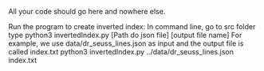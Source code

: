 All your code should go here and nowhere else.

Run the program to create inverted index: In command line, go to src folder
type python3 invertedIndex.py [Path do json file] [output file name]
For example, we use data/dr_seuss_lines.json as input and the output file is called index.txt
python3 invertedIndex.py ../data/dr_seuss_lines.json index.txt